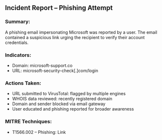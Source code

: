 ## Incident Report – Phishing Attempt

### Summary:
A phishing email impersonating Microsoft was reported by a user. The email contained a suspicious link urging the recipient to verify their account credentials.

### Indicators:
- Domain: microsoft-support.co
- URL: microsoft-security-check[.]com/login

### Actions Taken:
- URL submitted to VirusTotal: flagged by multiple engines
- WHOIS data reviewed: recently registered domain
- Domain and sender blocked via email gateway
- User educated and phishing reported for broader awareness

### MITRE Techniques:
- T1566.002 – Phishing: Link
